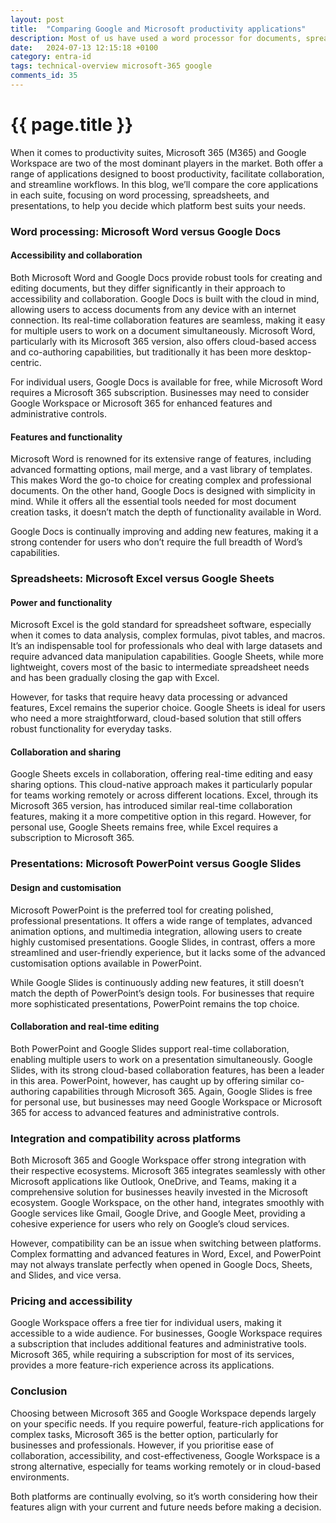 ```yaml
---
layout: post
title:  "Comparing Google and Microsoft productivity applications"
description: Most of us have used a word processor for documents, spreadsheets, and perhaps even created presentations.  How doo Google and Microsoft stack up?
date:   2024-07-13 12:15:18 +0100
category: entra-id
tags: technical-overview microsoft-365 google
comments_id: 35
---
```

<h1>{{ page.title }}</h1>


When it comes to productivity suites, Microsoft 365 (M365) and Google Workspace are two of the most dominant players in the market. Both offer a range of applications designed to boost productivity, facilitate collaboration, and streamline workflows. In this blog, we’ll compare the core applications in each suite, focusing on word processing, spreadsheets, and presentations, to help you decide which platform best suits your needs.

### Word processing: Microsoft Word versus Google Docs

#### Accessibility and collaboration

Both Microsoft Word and Google Docs provide robust tools for creating and editing documents, but they differ significantly in their approach to accessibility and collaboration. Google Docs is built with the cloud in mind, allowing users to access documents from any device with an internet connection. Its real-time collaboration features are seamless, making it easy for multiple users to work on a document simultaneously. Microsoft Word, particularly with its Microsoft 365 version, also offers cloud-based access and co-authoring capabilities, but traditionally it has been more desktop-centric.

For individual users, Google Docs is available for free, while Microsoft Word requires a Microsoft 365 subscription. Businesses may need to consider Google Workspace or Microsoft 365 for enhanced features and administrative controls.

#### Features and functionality

Microsoft Word is renowned for its extensive range of features, including advanced formatting options, mail merge, and a vast library of templates. This makes Word the go-to choice for creating complex and professional documents. On the other hand, Google Docs is designed with simplicity in mind. While it offers all the essential tools needed for most document creation tasks, it doesn’t match the depth of functionality available in Word.

Google Docs is continually improving and adding new features, making it a strong contender for users who don’t require the full breadth of Word’s capabilities.

### Spreadsheets: Microsoft Excel versus Google Sheets

#### Power and functionality

Microsoft Excel is the gold standard for spreadsheet software, especially when it comes to data analysis, complex formulas, pivot tables, and macros. It’s an indispensable tool for professionals who deal with large datasets and require advanced data manipulation capabilities. Google Sheets, while more lightweight, covers most of the basic to intermediate spreadsheet needs and has been gradually closing the gap with Excel.

However, for tasks that require heavy data processing or advanced features, Excel remains the superior choice. Google Sheets is ideal for users who need a more straightforward, cloud-based solution that still offers robust functionality for everyday tasks.

#### Collaboration and sharing

Google Sheets excels in collaboration, offering real-time editing and easy sharing options. This cloud-native approach makes it particularly popular for teams working remotely or across different locations. Excel, through its Microsoft 365 version, has introduced similar real-time collaboration features, making it a more competitive option in this regard. However, for personal use, Google Sheets remains free, while Excel requires a subscription to Microsoft 365.

### Presentations: Microsoft PowerPoint versus Google Slides

#### Design and customisation

Microsoft PowerPoint is the preferred tool for creating polished, professional presentations. It offers a wide range of templates, advanced animation options, and multimedia integration, allowing users to create highly customised presentations. Google Slides, in contrast, offers a more streamlined and user-friendly experience, but it lacks some of the advanced customisation options available in PowerPoint.

While Google Slides is continuously adding new features, it still doesn’t match the depth of PowerPoint’s design tools. For businesses that require more sophisticated presentations, PowerPoint remains the top choice.

#### Collaboration and real-time editing

Both PowerPoint and Google Slides support real-time collaboration, enabling multiple users to work on a presentation simultaneously. Google Slides, with its strong cloud-based collaboration features, has been a leader in this area. PowerPoint, however, has caught up by offering similar co-authoring capabilities through Microsoft 365. Again, Google Slides is free for personal use, but businesses may need Google Workspace or Microsoft 365 for access to advanced features and administrative controls.

### Integration and compatibility across platforms

Both Microsoft 365 and Google Workspace offer strong integration with their respective ecosystems. Microsoft 365 integrates seamlessly with other Microsoft applications like Outlook, OneDrive, and Teams, making it a comprehensive solution for businesses heavily invested in the Microsoft ecosystem. Google Workspace, on the other hand, integrates smoothly with Google services like Gmail, Google Drive, and Google Meet, providing a cohesive experience for users who rely on Google’s cloud services.

However, compatibility can be an issue when switching between platforms. Complex formatting and advanced features in Word, Excel, and PowerPoint may not always translate perfectly when opened in Google Docs, Sheets, and Slides, and vice versa.

### Pricing and accessibility

Google Workspace offers a free tier for individual users, making it accessible to a wide audience. For businesses, Google Workspace requires a subscription that includes additional features and administrative tools. Microsoft 365, while requiring a subscription for most of its services, provides a more feature-rich experience across its applications.

### Conclusion

Choosing between Microsoft 365 and Google Workspace depends largely on your specific needs. If you require powerful, feature-rich applications for complex tasks, Microsoft 365 is the better option, particularly for businesses and professionals. However, if you prioritise ease of collaboration, accessibility, and cost-effectiveness, Google Workspace is a strong alternative, especially for teams working remotely or in cloud-based environments.

Both platforms are continually evolving, so it’s worth considering how their features align with your current and future needs before making a decision.
